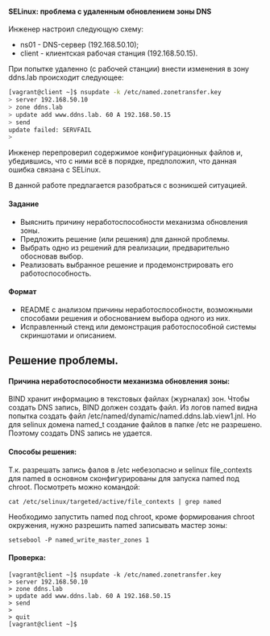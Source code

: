 #### SELinux: проблема с удаленным обновлением зоны DNS

Инженер настроил следующую схему:

- ns01 - DNS-сервер (192.168.50.10);
- client - клиентская рабочая станция (192.168.50.15).

При попытке удаленно (с рабочей станции) внести изменения в зону ddns.lab происходит следующее:
```bash
[vagrant@client ~]$ nsupdate -k /etc/named.zonetransfer.key
> server 192.168.50.10
> zone ddns.lab
> update add www.ddns.lab. 60 A 192.168.50.15
> send
update failed: SERVFAIL
>
```
Инженер перепроверил содержимое конфигурационных файлов и, убедившись, что с ними всё в порядке, предположил, что данная ошибка связана с SELinux.

В данной работе предлагается разобраться с возникшей ситуацией.


#### Задание

- Выяснить причину неработоспособности механизма обновления зоны.
- Предложить решение (или решения) для данной проблемы.
- Выбрать одно из решений для реализации, предварительно обосновав выбор.
- Реализовать выбранное решение и продемонстрировать его работоспособность.


#### Формат

- README с анализом причины неработоспособности, возможными способами решения и обоснованием выбора одного из них.
- Исправленный стенд или демонстрация работоспособной системы скриншотами и описанием.


## Решение проблемы.

#### Причина неработоспособности механизма обновления зоны:
BIND хранит информацию в текстовых файлах (журналах) зон. Чтобы создать DNS запись, BIND должен создать файл. Из логов named видна попытка создать файл /etc/named/dynamic/named.ddns.lab.view1.jnl. Но для selinux домена named_t создание файлов в папке /etc не разрешено. Поэтому создать DNS запись не удается.

#### Способы решения:
Т.к. разрешать запись фалов в /etc небезопасно и selinux file_contexts для named в основном сконфигурированы для запуска named под chroot. Посмотреть можно командой:
```
cat /etc/selinux/targeted/active/file_contexts | grep named
```
Необходимо запустить named под chroot, кроме формирования chroot окружения, нужно разрешить named записывать мастер зоны:
```
setsebool -P named_write_master_zones 1
```

#### Проверка:
```
[vagrant@client ~]$ nsupdate -k /etc/named.zonetransfer.key
> server 192.168.50.10
> zone ddns.lab
> update add www.ddns.lab. 60 A 192.168.50.15
> send
>
> quit
[vagrant@client ~]$
```

